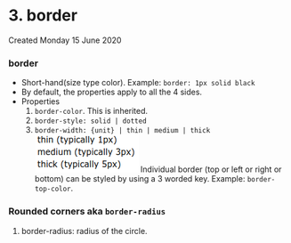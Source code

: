 # 3. border
Created Monday 15 June 2020

### border
- Short-hand(size type color). Example: `border: 1px solid black`
- By default, the properties apply to all the 4 sides.
- Properties
	1. `border-color`. This is inherited.
	2. `border-style: solid | dotted `
	3. `border-width: {unit} | thin | medium | thick`
		![](/assets/3_border-image-1.png)
Individual border (top or left or right or bottom) can be styled by using a 3 worded key. Example: `border-top-color`.

### Rounded corners aka `border-radius`
1. border-radius: radius of the circle.
